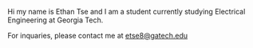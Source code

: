 Hi my name is Ethan Tse and I am a student currently studying Electrical Engineering at Georgia Tech.

For inquaries, please contact me at etse8@gatech.edu

